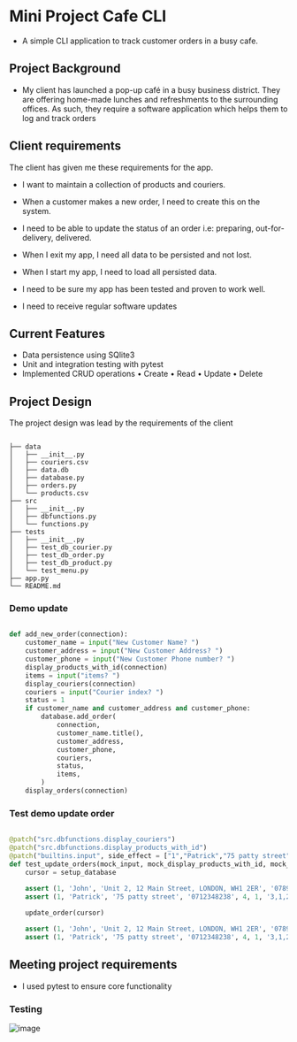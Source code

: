 # Mini Project Cafe CLI 
- A simple CLI application to track customer orders in a busy cafe.
## Project Background
- My client has launched a pop-up café in a busy business district. They are offering home-made lunches and refreshments to the surrounding offices. As such, they require a software application which helps them to log and track orders

## Client requirements
The client has given me these requirements for the app. 

- I want to maintain a collection of products and couriers.

- When a customer makes a new order, I need to create this on the
  system.

- I need to be able to update the status of an order i.e: preparing,
  out-for-delivery, delivered.

- When I exit my app, I need all data to be persisted and not lost.

- When I start my app, I need to load all persisted data.

- I need to be sure my app has been tested and proven to work well.

- I need to receive regular software updates

## Current Features
- Data persistence using SQlite3
- Unit and integration testing with pytest
- Implemented CRUD operations
• Create
• Read
• Update
• Delete

## Project Design
The project design was lead by the requirements of the client

```

├── data
│   ├── __init__.py
│   ├── couriers.csv
│   ├── data.db
│   ├── database.py
│   ├── orders.py
│   └── products.csv
├── src
│   ├── __init__.py
│   ├── dbfunctions.py
│   └── functions.py
├── tests
│   ├── __init__.py
│   ├── test_db_courier.py
│   ├── test_db_order.py
│   ├── test_db_product.py
│   └── test_menu.py
├── app.py
└── README.md

```

### Demo update 

```python

def add_new_order(connection):
    customer_name = input("New Customer Name? ")
    customer_address = input("New Customer Address? ")
    customer_phone = input("New Customer Phone number? ")
    display_products_with_id(connection)
    items = input("items? ")
    display_couriers(connection)
    couriers = input("Courier index? ")
    status = 1
    if customer_name and customer_address and customer_phone:
        database.add_order(
            connection,
            customer_name.title(),
            customer_address,
            customer_phone,
            couriers,
            status,
            items,
        )
    display_orders(connection)

```

### Test demo update order

```python 

@patch("src.dbfunctions.display_couriers")
@patch("src.dbfunctions.display_products_with_id")
@patch("builtins.input", side_effect = ["1","Patrick","75 patty street","0712348238","3,1,2",4])
def test_update_orders(mock_input, mock_display_products_with_id, mock_display_courier, setup_database):
    cursor = setup_database

    assert (1, 'John', 'Unit 2, 12 Main Street, LONDON, WH1 2ER', '0789887334', 2, 1, '1,2,3') in cursor.execute(ALL_ORDERS)
    assert (1, 'Patrick', '75 patty street', '0712348238', 4, 1, '3,1,2') not in cursor.execute(ALL_ORDERS)
    
    update_order(cursor)

    assert (1, 'John', 'Unit 2, 12 Main Street, LONDON, WH1 2ER', '0789887334', 2, 1, '1,2,3') not in cursor.execute(ALL_ORDERS)
    assert (1, 'Patrick', '75 patty street', '0712348238', 4, 1, '3,1,2') in cursor.execute(ALL_ORDERS)

```

## Meeting project requirements
- I used pytest to ensure core functionality
### Testing 
![image](https://user-images.githubusercontent.com/115299269/203525193-3c08d915-d96d-4443-9ae7-096042994297.png)
